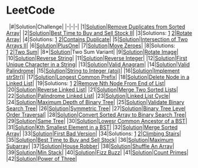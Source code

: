 # LeetCode
&nbsp;
|#|Solution|Challenge|
|-|-|-|
|1|[Solution](Array/RemoveDuplicatesFromSortedArray.java)|[Remove Duplicates from Sorted Array](https://leetcode.com/explore/interview/card/top-interview-questions-easy/92/array/727/)|
|2|[Solution](Array/BuySellStock.java)|[Best Time to Buy and Sell Stock II](https://leetcode.com/explore/interview/card/top-interview-questions-easy/92/array/564/)|
|3|Solutions: [1](Array/RotateArray.java#L1)&nbsp;[2](Array/RotateArray.java#L14)|[Rotate Array](https://leetcode.com/explore/interview/card/top-interview-questions-easy/92/array/646/)|
|4|Solutions: [1](Array/ContainsDuplicate.java#L1)&nbsp;[2](Array/ContainsDuplicate.java#L16)|[Contains Duplicate](https://leetcode.com/explore/interview/card/top-interview-questions-easy/92/array/578/)|
|5|[Solution](Array/IntersectionTwoArrays.java)|[Intersection of Two Arrays II](https://leetcode.com/explore/interview/card/top-interview-questions-easy/92/array/674/)|
|6|[Solution](Array/PlusOne.java)|[PlusOne](https://leetcode.com/explore/interview/card/top-interview-questions-easy/92/array/559/)|
|7|[Solution](Array/MoveZeroes.java)|[Move Zeroes](https://leetcode.com/explore/interview/card/top-interview-questions-easy/92/array/567/)|
|8|Solutions: [1](Array/TwoSum.java#L1)&nbsp;[2](Array/TwoSum.java#L14)|[Two Sum](https://leetcode.com/explore/interview/card/top-interview-questions-easy/92/array/546/)|
|8*|[Solution](Array/TwoSumVariant.java)|Two Sum Variant|
|9|[Solution](Array/RotateImage.java)|[Rotate Image](https://leetcode.com/explore/featured/card/top-interview-questions-easy/92/array/770/)|
|10|[Solution](Strings/ReverseString.java)|[Reverse String](https://leetcode.com/explore/featured/card/top-interview-questions-easy/127/strings/879/)|
|11|[Solution](Strings/ReverseInteger.java)|[Reverse Integer](https://leetcode.com/explore/featured/card/top-interview-questions-easy/127/strings/880/)|
|12|[Solution](Strings/FirstUniqueChar.java)|[First Unique Character in a String](https://leetcode.com/explore/featured/card/top-interview-questions-easy/127/strings/881/)|
|13|[Solution](Strings/ValidAnagram.java)|[Valid Anagram](https://leetcode.com/explore/featured/card/top-interview-questions-easy/127/strings/882/)|
|14|[Solution](Strings/ValidPalindrome.java)|[Valid Palindrome](https://leetcode.com/explore/featured/card/top-interview-questions-easy/127/strings/883/)|
|15|[Solution](Strings/Atoi.java)|[String to Integer (atoi)](https://leetcode.com/explore/featured/card/top-interview-questions-easy/127/strings/884/)|
|16|[Solution](Strings/strStr.java)|[Implement strStr()](https://leetcode.com/explore/featured/card/top-interview-questions-easy/127/strings/885/)|
|17|[Solution](Strings/LongestCommonPrefix.java)|[Longest Common Prefix](https://leetcode.com/explore/featured/card/top-interview-questions-easy/127/strings/887/)|
|18|[Solution](LinkedList/DeleteNode.java)|[Delete Node in a Linked List](https://leetcode.com/explore/featured/card/top-interview-questions-easy/93/linked-list/553/)|
|19|Solutions: [1](LinkedList/RemoveNthNode.java#L11)&nbsp;[2](LinkedList/RemoveNthNode.java#L40)|[Remove Nth Node From End of List](https://leetcode.com/explore/featured/card/top-interview-questions-easy/93/linked-list/603/)|
|20|[Solution](LinkedList/ReverseLinkedList.java)|[Reverse Linked List](https://leetcode.com/explore/featured/card/top-interview-questions-easy/93/linked-list/560/)|
|21|[Solution](LinkedList/MergeTwoSortedLists.java)|[Merge Two Sorted Lists](https://leetcode.com/explore/featured/card/top-interview-questions-easy/93/linked-list/771/)|
|22|[Solution](LinkedList/PalindromeLinkedList.java)|[Palindrome Linked List](https://leetcode.com/explore/interview/card/top-interview-questions-easy/93/linked-list/772/)|
|23|[Solution](LinkedList/LinkedListCycle.java)|[Linked List Cycle](https://leetcode.com/explore/interview/card/top-interview-questions-easy/93/linked-list/773/)|
|24|[Solution](Trees/MaxDepth.java)|[Maximum Depth of Binary Tree](https://leetcode.com/explore/interview/card/top-interview-questions-easy/94/trees/555/)|
|25|[Solution](Trees/ValidBST.java)|[Validate Binary Search Tree](https://leetcode.com/explore/interview/card/top-interview-questions-easy/94/trees/625/)|
|26|[Solution](Trees/SymmetricTree.java)|[Symmetric Tree](https://leetcode.com/explore/interview/card/top-interview-questions-easy/94/trees/627/)|
|27|[Solution](Trees/LevelOrderTraversal.java)|[Binary Tree Level Order Traversal](https://leetcode.com/explore/interview/card/top-interview-questions-easy/94/trees/628/)|
|28|[Solution](Trees/ConvertArrayBST.java)|[Convert Sorted Array to Binary Search Tree](https://leetcode.com/explore/interview/card/top-interview-questions-easy/94/trees/631/)|
|29|[Solution](Trees/SameTree.java)|[Same Tree](https://leetcode.com/problems/same-tree/)|
|30|[Solution](Trees/LowestCommonAncestor.java)|[Lowesr Common Ancestor of a BST](https://leetcode.com/problems/lowest-common-ancestor-of-a-binary-search-tree/)|
|31|[Solution](Trees/KthSmallest.java)|[Kth Smallest Element in a BST](https://leetcode.com/problems/kth-smallest-element-in-a-bst/)|
|32|[Solution](Sorting/MergeSortedArray.java)|[Merge Sorted Array](https://leetcode.com/explore/interview/card/top-interview-questions-easy/96/sorting-and-searching/587/)|
|33|[Solution](Sorting/FirstBadVersion.java)|[First Bad Version](https://leetcode.com/explore/interview/card/top-interview-questions-easy/96/sorting-and-searching/774/)|
|34|Solutions: [1](DynamicProgramming/ClimbingStairs.java#L1) [2](DynamicProgramming/ClimbingStairs.java#L11)|[Climbing Stairs](https://leetcode.com/explore/interview/card/top-interview-questions-easy/97/dynamic-programming/569/)|
|35|[Solution](DynamicProgramming/BestTimeBuySellStock.java)|[Best Time to Buy and Sell Stock](https://leetcode.com/explore/interview/card/top-interview-questions-easy/97/dynamic-programming/572/)|
|36|[Solution](DynamicProgramming/MaximumSubarray.java)|[Maximum Subarray](https://leetcode.com/explore/interview/card/top-interview-questions-easy/97/dynamic-programming/566/)|
|37|[Solution](DynamicProgramming/HouseRobber.java)|[House Robber](https://leetcode.com/explore/interview/card/top-interview-questions-easy/97/dynamic-programming/576/)|
|38|[Solution](Design/ShuffleAnArray.java)|[Shuffle An Array](https://leetcode.com/explore/interview/card/top-interview-questions-easy/98/design/670/)|
|39|[Solution](Design/MinStack.java)|[Min Stack](https://leetcode.com/explore/interview/card/top-interview-questions-easy/98/design/562/)|
|40|[Solution](Math/FizzBuzz.java)|[Fizz Buzz](https://leetcode.com/explore/interview/card/top-interview-questions-easy/102/math/743/)|
|41|[Solution](Math/CountPrimes.java)|[Count Primes](https://leetcode.com/explore/interview/card/top-interview-questions-easy/102/math/744/)|
|42|[Solution](Math/PowerOfThree.java)|[Power of Three](https://leetcode.com/explore/interview/card/top-interview-questions-easy/102/math/745/)|
